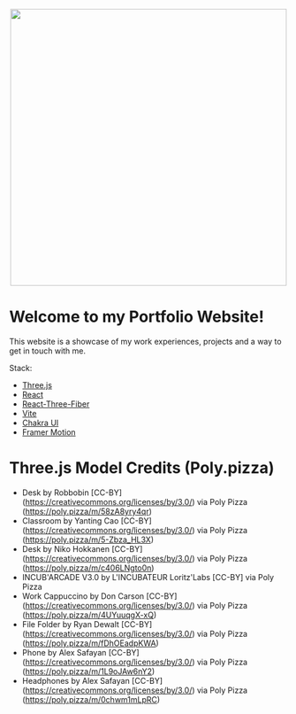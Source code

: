 <p align="center">
    <img src="/public/images/webiste.png" width="500px" />
</p>

# Welcome to my Portfolio Website!
This website is a showcase of my work experiences, projects and a way to get in touch with me.

Stack:
- [Three.js](https://threejs.org/)
- [React](https://reactjs.org/)
- [React-Three-Fiber](https://github.com/pmndrs/react-three-fiber)
- [Vite](https://vitejs.dev/)
- [Chakra UI](https://chakra-ui.com/)
- [Framer Motion](https://www.framer.com/motion/)

# Three.js Model Credits (Poly.pizza)
- Desk by Robbobin [CC-BY] (https://creativecommons.org/licenses/by/3.0/) via Poly Pizza (https://poly.pizza/m/58zA8yry4qr)
- Classroom by Yanting Cao [CC-BY] (https://creativecommons.org/licenses/by/3.0/) via Poly Pizza (https://poly.pizza/m/5-Zbza_HL3X)
- Desk by Niko Hokkanen [CC-BY] (https://creativecommons.org/licenses/by/3.0/) via Poly Pizza (https://poly.pizza/m/c406LNgto0n)
- INCUB'ARCADE V3.0 by L'INCUBATEUR Loritz'Labs [CC-BY] via Poly Pizza
- Work Cappuccino by Don Carson [CC-BY] (https://creativecommons.org/licenses/by/3.0/) via Poly Pizza (https://poly.pizza/m/4UYuuqgX-xQ)
- File Folder by Ryan Dewalt [CC-BY] (https://creativecommons.org/licenses/by/3.0/) via Poly Pizza (https://poly.pizza/m/fDhOEadpKWA)
- Phone by Alex Safayan [CC-BY] (https://creativecommons.org/licenses/by/3.0/) via Poly Pizza (https://poly.pizza/m/1L9oJAw6nY2)
- Headphones by Alex Safayan [CC-BY] (https://creativecommons.org/licenses/by/3.0/) via Poly Pizza (https://poly.pizza/m/0chwm1mLpRC)